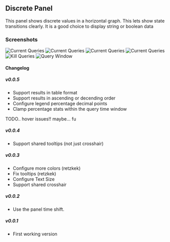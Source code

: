 ## Discrete Panel

This panel shows discrete values in a horizontal graph.  This lets show state transitions clearly.  It is a good
choice to display string or boolean data


### Screenshots

![Current Queries](https://raw.githubusercontent.com/NatelEnergy/grafana-discrete-panel/master/src/img/screenshot-single-1.png)
![Current Queries](https://raw.githubusercontent.com/NatelEnergy/grafana-discrete-panel/master/src/img/screenshot-single-2.png)
![Current Queries](https://raw.githubusercontent.com/NatelEnergy/grafana-discrete-panel/master/src/img/screenshot-single-3.png)
![Current Queries](https://raw.githubusercontent.com/NatelEnergy/grafana-discrete-panel/master/src/img/screenshot-single-4.png)
![Kill Queries   ](https://raw.githubusercontent.com/NatelEnergy/grafana-discrete-panel/master/src/img/screenshot-multiple.png)
![Query Window   ](https://raw.githubusercontent.com/NatelEnergy/grafana-discrete-panel/master/src/img/screenshot-options.png)

#### Changelog

##### v0.0.5

- Support results in table format
- Support results in ascending or decending order
- Configure legend percentage decimal points
- Clamp percentage stats within the query time window

TODO.. hover issues!!
maybe... fu


##### v0.0.4

- Support shared tooltips (not just crosshair)


##### v0.0.3

- Configure more colors (retzkek)
- Fix tooltips (retzkek)
- Configure Text Size
- Support shared crosshair


##### v0.0.2

- Use the panel time shift.


##### v0.0.1

- First working version

